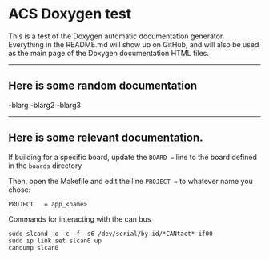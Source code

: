 # ACS Doxygen test

This is a test of the Doxygen automatic documentation generator.
Everything in the README.md will show up on GitHub, and will also
be used as the main page of the Doxygen documentation HTML files.

---------------------
## Here is some random documentation

-blarg
-blarg2
-blarg3

---------------------
## Here is some relevant documentation.

If building for a specific board, update the `BOARD =` line to the board
defined in the `boards` directory

Then, open the Makefile and edit the line `PROJECT =` to whatever name you chose:
```
PROJECT   = app_<name>
```

Commands for interacting with the can bus
```
sudo slcand -o -c -f -s6 /dev/serial/by-id/*CANtact*-if00
sudo ip link set slcan0 up
candump slcan0
```
